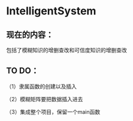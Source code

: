 # IntelligentSystem
## 现在的内容：
包括了模糊知识的增删查改和可信度知识的增删查改

## TO DO：
（1）隶属函数的创建以及插入

（2）模糊矩阵要把数据插入进去

（3）集成整个项目，保留一个main函数
